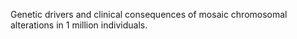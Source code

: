 Genetic drivers and clinical consequences of mosaic chromosomal alterations in 1 million individuals.

